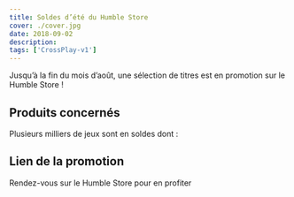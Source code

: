 ```yaml
---
title: Soldes d’été du Humble Store
cover: ./cover.jpg
date: 2018-09-02
description: 
tags: ['CrossPlay-v1']
---
```

Jusqu’à la fin du mois d’août, une sélection de titres est en promotion sur le Humble Store !

## Produits concernés
Plusieurs milliers de jeux sont en soldes dont :

## Lien de la promotion
Rendez-vous sur le Humble Store pour en profiter

